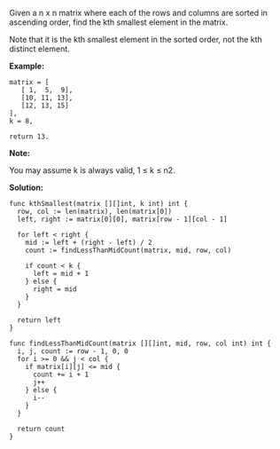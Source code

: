 Given a n x n matrix where each of the rows and columns are sorted in ascending order, find the kth smallest element in the matrix.

Note that it is the kth smallest element in the sorted order, not the kth distinct element.

**Example:**
```
matrix = [
   [ 1,  5,  9],
   [10, 11, 13],
   [12, 13, 15]
],
k = 8,

return 13.
```

**Note:**

You may assume k is always valid, 1 ≤ k ≤ n2.

**Solution:**

```golang
func kthSmallest(matrix [][]int, k int) int {
  row, col := len(matrix), len(matrix[0])
  left, right := matrix[0][0], matrix[row - 1][col - 1]

  for left < right {
    mid := left + (right - left) / 2
    count := findLessThanMidCount(matrix, mid, row, col)

    if count < k {
      left = mid + 1
    } else {
      right = mid
    }
  }

  return left
}

func findLessThanMidCount(matrix [][]int, mid, row, col int) int {
  i, j, count := row - 1, 0, 0
  for i >= 0 && j < col {
    if matrix[i][j] <= mid {
      count += i + 1
      j++
    } else {
      i--
    }
  }

  return count
}
```
